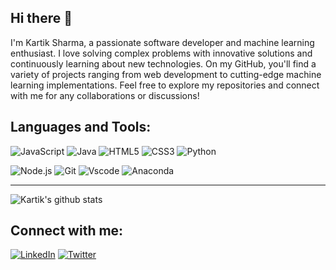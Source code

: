 ## Hi there 👋

I'm Kartik Sharma, a passionate software developer and machine learning enthusiast.
I love solving complex problems with innovative solutions and continuously learning about new technologies. 
On my GitHub, you'll find a variety of projects ranging from web development to cutting-edge machine learning implementations. 
Feel free to explore my repositories and connect with me for any collaborations or discussions!

## Languages and Tools:

![JavaScript](https://skillicons.dev/icons?i=js)
![Java](https://skillicons.dev/icons?i=java)
![HTML5](https://skillicons.dev/icons?i=html)
![CSS3](https://skillicons.dev/icons?i=css)
![Python](https://skillicons.dev/icons?i=python)

![Node.js](https://skillicons.dev/icons?i=nodejs)
![Git](https://skillicons.dev/icons?i=git)
![Vscode](https://skillicons.dev/icons?i=vscode)
![Anaconda](https://skillicons.dev/icons?i=anaconda)

<hr>

![Kartik's github stats](https://github-readme-stats.vercel.app/api?username=kartik10sharma&count_private=true)


## Connect with me:

[![LinkedIn](https://skillicons.dev/icons?i=linkedin)](https://www.linkedin.com/in/kartik-10sharma/)
[![Twitter](https://skillicons.dev/icons?i=twitter)](https://x.com/Kartik_10Sharma)
